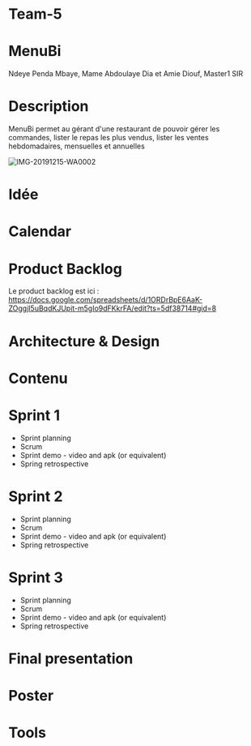 # Team-5

# MenuBi

Ndeye Penda Mbaye, Mame Abdoulaye Dia et Amie Diouf, Master1 SIR

# Description

MenuBi permet au gérant d'une restaurant de pouvoir gérer les commandes, lister le repas les plus vendus, lister les ventes hebdomadaires, mensuelles et annuelles

![IMG-20191215-WA0002](https://user-images.githubusercontent.com/49824139/70945810-dd901780-204d-11ea-96d4-515f50727e25.jpg)

# Idée

# Calendar

# Product Backlog

Le product backlog est ici : https://docs.google.com/spreadsheets/d/1ORDrBpE6AaK-ZOggjI5uBqdKJUpit-m5gIo9dFKkrFA/edit?ts=5df38714#gid=8

# Architecture & Design

# Contenu

# Sprint 1

* Sprint planning
* Scrum
* Sprint demo - video and apk (or equivalent)
* Spring retrospective

# Sprint 2

* Sprint planning
* Scrum
* Sprint demo - video and apk (or equivalent)
* Spring retrospective

# Sprint 3

* Sprint planning
* Scrum
* Sprint demo - video and apk (or equivalent)
* Spring retrospective

# Final presentation

# Poster

# Tools
